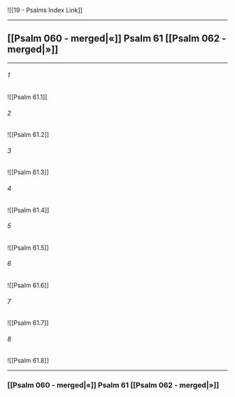 ![[19 - Psalms Index Link]]

---
##  [[Psalm 060 - merged|«]] Psalm 61 [[Psalm 062 - merged|»]]

---

###### 1
![[Psalm 61.1]] 

###### 2
![[Psalm 61.2]] 

###### 3
![[Psalm 61.3]] 

###### 4
![[Psalm 61.4]]

###### 5 
![[Psalm 61.5]] 

###### 6
![[Psalm 61.6]] 

###### 7
![[Psalm 61.7]] 

###### 8
![[Psalm 61.8]] 


---
###  [[Psalm 060 - merged|«]] Psalm 61 [[Psalm 062 - merged|»]]